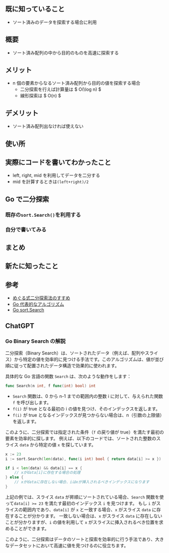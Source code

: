 ## 既に知っていること

- ソート済みのデータを探索する場合に利用

## 概要

- ソート済み配列の中から目的のものを高速に探索する

## メリット

- n 個の要素からなるソート済み配列から目的の値を探索する場合
  - 二分探索を行えば計算量は $ O(\log n) $
  - 線形探索は $ O(n) $

## デメリット

- ソート済み配列出なければ使えない

## 使い所

## 実際にコードを書いてわかったこと

- left, right, mid を利用してデータを二分する
- mid を計算するときは`(left+right)/2`

## Go で二分探索

### 既存の`sort.Search()`を利用する

### 自分で書いてみる

## まとめ

## 新たに知ったこと

## 参考

- [めぐる式二分探索法のすすめ](https://qiita.com/drken/items/97e37dd6143e33a64c8c)
- [Go 代表的なアルゴリズム](https://zenn.dev/satumahayato010/articles/58fb473c40d9af)
- [Go sort.Search](https://pkg.go.dev/sort#Search)

## ChatGPT

### Go Binary Search の解説

二分探索（Binary Search）は、ソートされたデータ（例えば、配列やスライス）から特定の値を効率的に見つける手法です。このアルゴリズムは、値が並び順に従って配置されたデータ構造で効果的に使われます。

具体的な Go 言語の関数 `Search` は、次のような動作をします：

```go
func Search(n int, f func(int) bool) int
```

- `Search` 関数は、0 から n-1 までの範囲内の整数 i に対して、与えられた関数 `f` を呼び出します。
- `f(i)` が true となる最初の i の値を見つけ、そのインデックスを返します。
- `f(i)` が true となるインデックスが見つからない場合は、n（引数の上限値）を返します。

このように、二分探索では指定された条件（`f` の戻り値が true）を満たす最初の要素を効率的に探します。
例えば、以下のコードでは、ソートされた整数のスライス `data` から特定の値 `x` を探しています。

```go
x := 23
i := sort.Search(len(data), func(i int) bool { return data[i] >= x })

if i < len(data) && data[i] == x {
	// xがdata[i]に存在する場合の処理
} else {
	// xがdataに存在しない場合、iはxが挿入されるべきインデックスになります
}
```

上記の例では、スライス `data` が昇順にソートされている場合、`Search` 関数を使って`data[i] >= 23` を満たす最初のインデックス `i` を見つけます。
もし `i` がスライスの範囲内であり、`data[i]` が `x` と一致する場合、`x` がスライス `data` に存在することが分かります。
一致しない場合は、`x` がスライス `data` に存在しないことが分かりますが、`i` の値を利用して `x` がスライスに挿入されるべき位置を求めることができます。

このように、二分探索はデータのソートと探索を効率的に行う手法であり、大きなデータセットにおいて高速に値を見つけるのに役立ちます。

